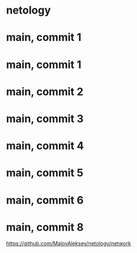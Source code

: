 # netology
# main, commit 1
# main, commit 1
# main, commit 2
# main, commit 3
# main, commit 4
# main, commit 5
# main, commit 6
# main, commit 8
https://github.com/MalovAleksey/netology/network
